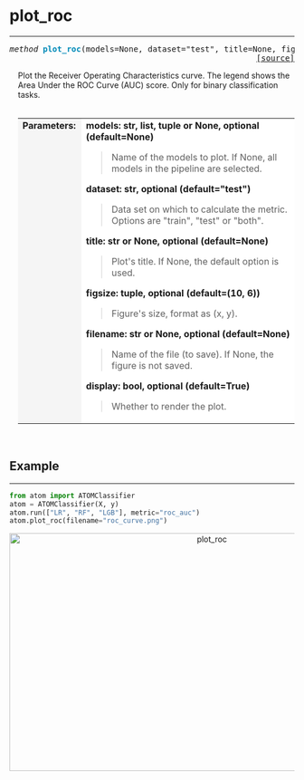 # plot_roc
----------

<a name="atom"></a>
<pre><em>method</em> <strong style="color:#008AB8">plot_roc</strong>(models=None, dataset="test", title=None, figsize=(10, 6), filename=None, display=True)
<div align="right"><a href="https://github.com/tvdboom/ATOM/blob/master/atom/plots.py#L764">[source]</a></div></pre>
<div style="padding-left:3%">
Plot the Receiver Operating Characteristics curve. The legend shows the Area Under
 the ROC Curve (AUC) score. Only for binary classification tasks.
<br /><br />
<table width="100%">
<tr>
<td width="15%" style="vertical-align:top; background:#F5F5F5;"><strong>Parameters:</strong></td>
<td width="75%" style="background:white;">
<strong>models: str, list, tuple or None, optional (default=None)</strong>
<blockquote>
Name of the models to plot. If None, all models in the pipeline are selected.
</blockquote>
<strong>dataset: str, optional (default="test")</strong>
<blockquote>
Data set on which to calculate the metric. Options are "train", "test" or "both".
</blockquote>
<strong>title: str or None, optional (default=None)</strong>
<blockquote>
Plot's title. If None, the default option is used.
</blockquote>
<strong>figsize: tuple, optional (default=(10, 6))</strong>
<blockquote>
Figure's size, format as (x, y).
</blockquote>
<strong>filename: str or None, optional (default=None)</strong>
<blockquote>
Name of the file (to save). If None, the figure is not saved.
</blockquote>
<strong>display: bool, optional (default=True)</strong>
<blockquote>
Whether to render the plot.
</blockquote>
</tr>
</table>
</div>
<br />



## Example
----------

```python
from atom import ATOMClassifier
atom = ATOMClassifier(X, y)
atom.run(["LR", "RF", "LGB"], metric="roc_auc")
atom.plot_roc(filename="roc_curve.png")
```
<div align="center">
    <img src="../../../img/plots/plot_roc.png" alt="plot_roc" width="700" height="420"/>
</div>
